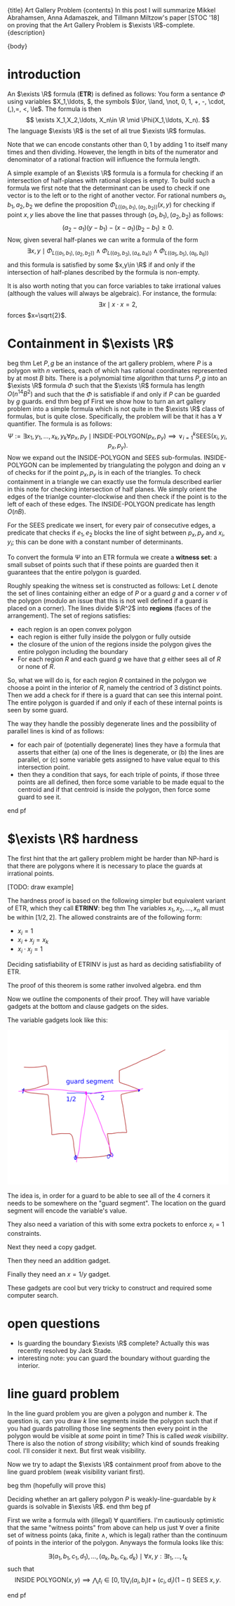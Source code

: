 {title}
Art Gallery Problem
{contents}
In this post I will summarize Mikkel Abrahamsen, Anna Adamaszek, and Tillmann Miltzow's paper [STOC '18] on proving that the Art Gallery Problem is $\exists \R$-complete.
{description}

{body}

# introduction

An $\exists \R$ formula (**ETR**) is defined as follows:
You form a sentance $\Phi$ using variables $X_1,\ldots, $, the symbols
$\lor, \land, \not, 0, 1, +, -, \cdot, (,),=, <, \le$.
The formula is then 
$$ \exists X_1,X_2,\ldots, X_n\in \R \mid \Phi(X_1,\ldots, X_n). $$ 
The language $\exists \R$ is the set of all true $\exists \R$
formulas. 

Note that we can encode constants other than $0,1$ by adding $1$
to itself many times and then dividing. However, the length in
bits of the numerator and denominator of a rational fraction will
influence the formula length.

A simple example of an $\exists \R$ formula is a formula for
checking if an intersection of half-planes with rational slopes
is empty.
To build such a formula we first note that the determinant can be
used to check if one vector is to the left or to the right of
another vector.
For rational numbers $a_1,b_1,a_2,b_2$ we define the proposition $\Phi_{L((a_1,b_1),(a_2,b_2))}(x,y)$ for checking if point $x,y$ lies above the line that passes through $(a_1,b_1), (a_2,b_2)$ as follows:
$$ (a_2-a_1)(y-b_1)-(x-a_1)(b_2-b_1) \ge 0. $$ 
Now, given several half-planes we can write a formula of the form
$$ \exists x,y \mid \Phi_{L((a_1,b_1),(a_2,b_2))} \land \Phi_{L((a_3,b_3),(a_4,b_4))} \land \Phi_{L((a_5,b_5),(a_6,b_6))} $$ 
and this formula is satisfied by some $x,y\in \R$ if and only if
the intersection of half-planes described by the formula is
non-empty.

It is also worth noting that you can force variables to take
irrational values (although the values will always be algebraic).
For instance, the formula:
$$ \exists x \mid x\cdot x = 2, $$ 
forces $x=\sqrt{2}$.


# Containment in $\exists \R$

beg thm
Let $P,g$ be an instance of the art gallery problem, where  $P$
is a polygon with $n$ vertiecs, each of which has rational
coordinates represented by at most $B$ bits.
There is a polynomial time algorithm that turns $P,g$ into an
$\exists \R$ formula $\Phi$ such that the $\exists \R$ formula has
length  $O(n^{14}B^2)$ and such that the $\Phi$ is satisfiable if
and only if $P$ can be guarded by $g$ guards.
end thm
beg pf
First we show how to turn an art gallery problem into a simple formula which is not quite in the $\exists \R$ class of formulas, but is quite close. Specifically, the problem will be that it has a $\forall$ quantifier.
The formula is as follows:
$$ \Psi := \exists x_1,y_1,\ldots, x_k, y_k \forall p_x,p_y \mid
\text{INSIDE-POLYGON}(p_x,p_y)\implies \lor_{i=1}^{k} \text{SEES}(x_i,y_i,p_x,p_y).$$ 
Now we expand out the INSIDE-POLYGON and SEES sub-formulas.
INSIDE-POLYGON can be implemented by triangulating the polygon
and doing an $\lor$ of checks for if the point  $p_x,p_y$ is in
each of the triangles. To check containment in a triangle we can
exactly use the formula described earlier in this note for
checking intersection of half planes. We simply orient the edges
of the trianlge counter-clockwise and then check if the point is
to the left of each of these edges.
The INSIDE-POLYGON predicate has length $O(nB)$.

For the SEES predicate we insert, for every pair of consecutive
edges, a predicate that checks if $e_1,e_2$ blocks the line of
sight between $p_x,p_y$ and $x_i,y_i$; this can be done with a
constant number of determinants.

To convert the formula $\Psi$ into an ETR formula we create a
**witness set**: a small subset of points such that if these
points are guarded then it guarantees that the entire polygon is
guarded.

Roughly speaking the witness set is constructed as follows:
Let $L$ denote the set of lines containing either an edge of
$P$ or a guard $g$ and a corner $v$ of the polygon (modulo an
issue that this is not well defined if a guard is placed on a
corner).
The lines divide $\R^2$ into **regions** (faces of the
arrangement). 
The set of regions satisfies:

- each region is an open convex polygon
- each region is either fully inside the polygon or fully outside
- the closure of the union of the regions inside the polygon
    gives the entire polygon including the boundary
- For each region $R$ and each guard $g$ we have that $g$ either
    sees all of $R$ or none of $R$.

So, what we will do is, for each region $R$ contained in the
polygon we choose a point in the interior of $R$, namely the
centriod of $3$ distinct points. Then we add a check for if there
is a guard that can see this internal point.
The entire polygon is guarded if and only if each of these
internal points is seen by some guard.

The way they handle the possibly degenerate lines and the
possibility of parallel lines is kind of as follows:

- for each pair of (potentially degenerate) lines they have a formula that asserts that either (a) one of the lines is degenerate, or (b) the lines are parallel, or (c) some variable gets assigned to have value equal to this intersection point.
- then they a condition that says, for each triple of points, if
    those three points are all defined, then force some variable
    to be made equal to the centroid and if that centroid is
    inside the polygon, then force some guard to see it.

end pf

# $\exists \R$ hardness

The first hint that the art gallery problem might be harder than
NP-hard is that there are polygons where it is necessary to place
the guards at irrational points.

[TODO: draw example]

The hardness proof is based on the following simpler but
equivalent variant of ETR, which they call **ETRINV**:
beg thm
The variables $x_1,x_2,\ldots, x_n$ all must be within $[1/2,2]$.
The allowed constraints are of the following form:

- $x_i = 1$
- $x_i + x_j = x_k$
- $x_i\cdot x_j = 1$

Deciding satisfiability of ETRINV is just as hard as deciding
satisfiability of ETR.

The proof of this theorem is some rather involved algebra.
end thm

Now we outline the components of their proof.
They will have variable gadgets at the bottom and clause gadgets
on the sides.

The variable gadgets look like this:

![ink_img006](images/ink_img006.png)

The idea is, in order for a guard to be able to see all of the 4
corners it needs to be somewhere on the "guard segment". The
location on the guard segment will encode the variable's value.

They also need a variation of this with some extra pockets to
enforce $x_i = 1$ constraints.

Next they need a copy gadget.

Then they need an addition gadget.

Finally they need an $x=1/y$ gadget.

These gadgets are cool but very tricky to construct and required
some computer search.

# open questions

- Is guarding the boundary $\exists \R$ complete? Actually this
    was recently resolved by Jack Stade. 
- interesting note: you can guard the boundary without guarding
    the interior.

# line guard problem

In the line guard problem you are given a polygon and number $k$.
The question is, can you draw $k$ line segments inside the
polygon such that if you had guards patrolling those line
segments then every point in the polygon would be visible at
*some* point in time?
This is called *weak visibility*. 
There is also the notion of *strong visibility*; which kind of
sounds freaking cool. I'll consider it next. But first weak
visibility.

Now we try to adapt the $\exists \R$ containment proof from above
to the line guard problem (weak visibility variant first).

beg thm
(hopefully will prove this)

Deciding whether an art gallery polygon $P$ is weakly-line-guardable by $k$ guards is solvable in $\exists \R$.
end thm
beg pf

First we write a formula with (illegal) $\forall$ quantifiers.
I'm cautiously optimistic that the same "witness points" from
above can help us just $\forall$ over a finite set of witness
points (aka, finite $\land$, which is legal) rather than the
continuum of points in the interior of the polygon.
Anyways the formula looks like this:

$$ \exists (a_1,b_1,c_1,d_1),\ldots,(a_k,b_k,c_k,d_k) \mid
\forall x,y: \exists t_1,\ldots,t_k$$ 
such that 
$$ \text{INSIDE POLYGON}(x,y) \implies \bigwedge_i t_i\in [0,1] \bigvee_{i} (a_i,b_i)t+(c_i,d_i)(1-t) \text{ SEES } x,y. $$ 

end pf

